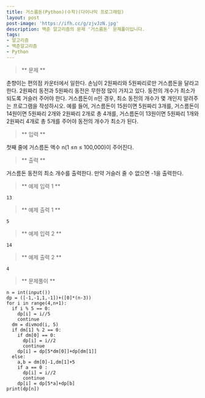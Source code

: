 ```yaml
---
title: 거스름돈(Python)(수학)(다이나믹 프로그래밍)
layout: post
post-image: 'https://ifh.cc/g/zjvJzN.jpg'
description: 백준 알고리즘의 문제 '거스름돈' 문제풀이입니다.
tags:
- 알고리즘
- 백준알고리즘
- Python
---
```



>** 문제 **

춘향이는 편의점 카운터에서 일한다.
손님이 2원짜리와 5원짜리로만 거스름돈을 달라고 한다. 2원짜리 동전과 5원짜리 동전은 무한정 많이 가지고 있다. 동전의 개수가 최소가 되도록 거슬러 주어야 한다. 거스름돈이 n인 경우, 최소 동전의 개수가 몇 개인지 알려주는 프로그램을 작성하시오.
예를 들어, 거스름돈이 15원이면 5원짜리 3개를, 거스름돈이 14원이면 5원짜리 2개와 2원짜리 2개로 총 4개를, 거스름돈이 13원이면 5원짜리 1개와 2원짜리 4개로 총 5개를 주어야 동전의 개수가 최소가 된다.

>** 입력 **

첫째 줄에 거스름돈 액수 n(1 ≤n ≤ 100,000)이 주어진다.

>** 출력 **

거스름돈 동전의 최소 개수를 출력한다. 만약 거슬러 줄 수 없으면 -1을 출력한다.

>** 예제 입력 1 **

	13

>** 예제 출력 1 **

	5

>** 예제 입력 2 **

	14

>** 예제 출력 2 **

	4

>** 문제풀이 **

	n = int(input())
	dp = ([-1,-1,1,-1])+([0]*(n-3))
	for i in range(4,n+1):
	  if i % 5 == 0:
	    dp[i] = i//5
	    continue
	  dm = divmod(i, 5)
	  if dm[1] % 2 == 0:
	    if dm[0] == 0:
	      dp[i] = i//2
	      continue
	    dp[i] = dp[5*dm[0]]+dp[dm[1]]
	  else:
	    a,b = dm[0]-1,dm[1]+5
	    if a == 0 :
	      dp[i] = i//2
	      continue
	    dp[i] = dp[5*a]+dp[b]
	print(dp[n])
